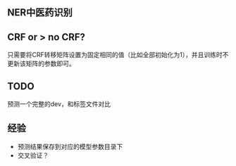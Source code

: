 ## NER中医药识别

## CRF or > no CRF?
只需要将CRF转移矩阵设置为固定相同的值（比如全部初始化为1），并且训练时不更新该矩阵的参数即可。

## TODO
预测一个完整的dev，和标签文件对比

## 经验
+ 预测结果保存到对应的模型参数目录下
+ 交叉验证？
